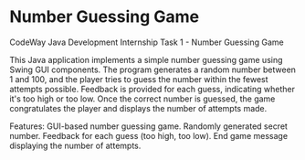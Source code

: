 # Number Guessing Game

CodeWay Java Development Internship Task 1 -  Number Guessing Game

This Java application implements a simple number guessing game using Swing GUI components. The program generates a random number between 1 and 100, and the player tries to guess the number within the fewest attempts possible. Feedback is provided for each guess, indicating whether it's too high or too low. Once the correct number is guessed, the game congratulates the player and displays the number of attempts made.

Features:
GUI-based number guessing game.
Randomly generated secret number.
Feedback for each guess (too high, too low).
End game message displaying the number of attempts.
